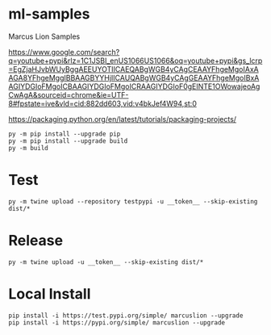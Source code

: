 # ml-samples
Marcus Lion Samples

https://www.google.com/search?q=youtube+pypi&rlz=1C1JSBI_enUS1066US1066&oq=youtube+pypi&gs_lcrp=EgZjaHJvbWUyBggAEEUYOTIICAEQABgWGB4yCAgCEAAYFhgeMgoIAxAAGA8YFhgeMggIBBAAGBYYHjIICAUQABgWGB4yCAgGEAAYFhgeMgoIBxAAGIYDGIoFMgoICBAAGIYDGIoFMgoICRAAGIYDGIoF0gEINTE1OWowajeoAgCwAgA&sourceid=chrome&ie=UTF-8#fpstate=ive&vld=cid:882dd603,vid:v4bkJef4W94,st:0

https://packaging.python.org/en/latest/tutorials/packaging-projects/

````
py -m pip install --upgrade pip
py -m pip install --upgrade build
py -m build
````

# Test
````
py -m twine upload --repository testpypi -u __token__ --skip-existing dist/*
````

# Release
````
py -m twine upload -u __token__ --skip-existing dist/*
````

# Local Install 
````
pip install -i https://test.pypi.org/simple/ marcuslion --upgrade
pip install -i https://pypi.org/simple/ marcuslion --upgrade
````

